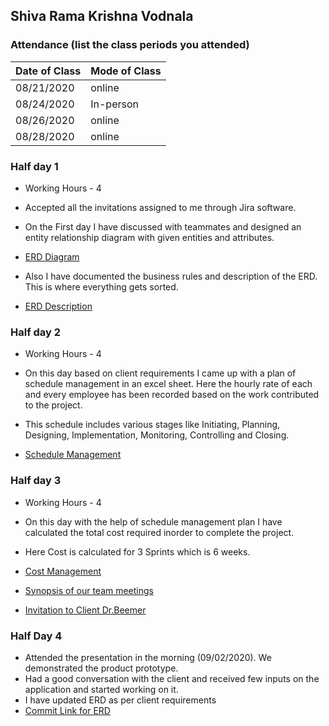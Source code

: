 ## Shiva Rama Krishna Vodnala

### Attendance (list the class periods you attended)

| Date of Class  | Mode of Class |
|------------------------|---------------|
| 08/21/2020 | online |
| 08/24/2020 | In-person |
| 08/26/2020 | online | 
| 08/28/2020 | online | 


### Half day 1
* Working Hours - 4

* Accepted all the invitations assigned to me through Jira software. 
* On the First day I have discussed with teammates and designed an entity relationship diagram with given entities and attributes.
* [ERD Diagram](https://github.com/sowmyathogiti/Healthify-NWMSU/blob/41f6de25072b9e11145d561ecef6ca365f2268b8/ERD%20Healthify%20DT.png)

* Also I have documented the business rules and description of the ERD. This is where everything gets sorted.
* [ERD Description](https://github.com/sowmyathogiti/Healthify-NWMSU/commit/08e617d532f0c865470acf7562c92e899fa54f47)
 

### Half day 2
* Working Hours - 4

* On this day based on client requirements I came up with a plan of schedule management in an excel sheet. Here the hourly rate of each and every employee has been recorded based on the work contributed to the project.
* This schedule includes various stages like Initiating, Planning, Designing, Implementation, Monitoring, Controlling and Closing.
* [Schedule Management](https://github.com/sowmyathogiti/Healthify-NWMSU/blob/04de7f24614b89caeecf7f577c6055d0e816f6da/ScheduleManagementSS.png)

### Half day 3
* Working Hours - 4

* On this day with the help of schedule management plan I have calculated the total cost required inorder to complete the project.
* Here Cost is calculated for 3 Sprints which is 6 weeks.
* [Cost Management](https://github.com/sowmyathogiti/Healthify-NWMSU/blob/41f6de25072b9e11145d561ecef6ca365f2268b8/CostMng.png)

* [Synopsis of our team meetings](https://github.com/sowmyathogiti/Healthify-NWMSU/blob/master/Contributions/meetings)
* [Invitation to Client Dr.Beemer](https://github.com/sowmyathogiti/Healthify-NWMSU/blob/master/Contributions/Invitation%20to%20Dr.Beemer)

### Half Day 4
* Attended the presentation in the morning (09/02/2020). We demonstrated the product prototype.
* Had a good conversation with the client and received few inputs on the application and started working on it.
* I have updated ERD as per client requirements
* [Commit Link for ERD](https://github.com/sowmyathogiti/Healthify-NWMSU/commit/ed6f111f98bc1611f26277a3abfdfbdfe3af3dc7#diff-04c6e90faac2675aa89e2176d2eec7d8)
